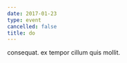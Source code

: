 ```yaml
---
date: 2017-01-23
type: event
cancelled: false
title: do
---
```

consequat. ex tempor cillum quis mollit.